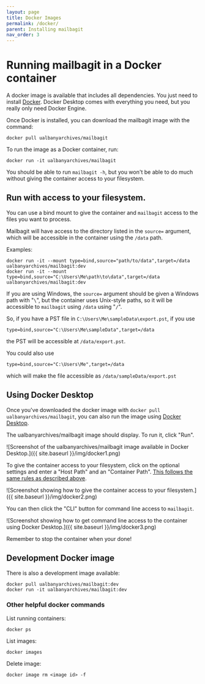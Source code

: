 ```yaml
---
layout: page
title: Docker Images
permalink: /docker/
parent: Installing mailbagit
nav_order: 3
---
```


# Running mailbagit in a Docker container

A docker image is available that includes all dependencies. You just need to install [Docker](https://docs.docker.com/get-docker/). Docker Desktop comes with everything you need, but you really only need Docker Engine.

Once Docker is installed, you can download the mailbagit image with the command:

```
docker pull ualbanyarchives/mailbagit
```

To run the image as a Docker container, run:

```
docker run -it ualbanyarchives/mailbagit
```

You should be able to run `mailbagit -h`, but you won't be able to do much without giving the container access to your filesystem.

## Run with access to your filesystem.

You can use a bind mount to give the container and `mailbagit` access to the files you want to process.

Mailbagit will have access to the directory listed in the `source=` argument, which will be accessible in the container using the `/data` path.

Examples:
```
docker run -it --mount type=bind,source="path/to/data",target=/data ualbanyarchives/mailbagit:dev
docker run -it --mount type=bind,source="C:\Users\Me\path\to\data",target=/data ualbanyarchives/mailbagit:dev
```

If you are using Windows, the `source=` argument should be given a Windows path with "`\`", but the container uses Unix-style paths, so it will be accessible to `mailbagit` using `/data` using "`/`".

So, if you have a PST file in `C:\Users\Me\sampleData\export.pst`, if you use
```
type=bind,source="C:\Users\Me\sampleData",target=/data
```
the PST will be accessible at `/data/export.pst`.

You could also use
```
type=bind,source="C:\Users\Me",target=/data
```
which will make the file accessible as `/data/sampleData/export.pst`

## Using Docker Desktop

Once you've downloaded the docker image with `docker pull ualbanyarchives/mailbagit`, you can also run the image using [Docker Desktop](https://www.docker.com/products/docker-desktop/).

The ualbanyarchives/mailbagit image should display. To run it, click "Run".

![Screenshot of the ualbanyarchives/mailbagit image available in Docker Desktop.]({{ site.baseurl }}/img/docker1.png)

To give the container access to your filesystem, click on the optional settings and enter a "Host Path" and an "Container Path". [This follows the same rules as described above](#run-with-access-to-your-filesystem).

![Screenshot showing how to give the container access to your filesystem.]({{ site.baseurl }}/img/docker2.png)

You can then click the "CLI" button for command line access to `mailbagit`.

![Screenshot showing how to get command line access to the container using Docker Desktop.]({{ site.baseurl }}/img/docker3.png)

Remember to stop the container when your done!

## Development Docker image

There is also a development image available:

```
docker pull ualbanyarchives/mailbagit:dev
docker run -it ualbanyarchives/mailbagit:dev
```

### Other helpful docker commands

List running containers: 
```
docker ps
```

List images:
```
docker images
```

Delete image: 
```
docker image rm <image id> -f
```
